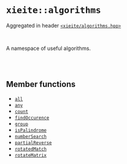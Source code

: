 # `xieite::algorithms`
Aggregated in header [`<xieite/algorithms.hpp>`](https://github.com/Eczbek/xieite/tree/main/include/xieite/algorithms.hpp)

<br/>

A namespace of useful algorithms.

<br/><br/>

## Member functions
- [`all`](https://github.com/Eczbek/xieite/tree/main/docs/algorithms/all.md)
- [`any`](https://github.com/Eczbek/xieite/tree/main/docs/algorithms/any.md)
- [`count`](https://github.com/Eczbek/xieite/tree/main/docs/algorithms/count.md)
- [`findOccurence`](https://github.com/Eczbek/xieite/tree/main/docs/algorithms/findOccurence.md)
- [`group`](https://github.com/Eczbek/xieite/tree/main/docs/algorithms/group.md)
- [`isPalindrome`](https://github.com/Eczbek/xieite/tree/main/docs/algorithms/isPalindrome.md)
- [`numberSearch`](https://github.com/Eczbek/xieite/tree/main/docs/algorithms/numberSearch.md)
- [`partialReverse`](https://github.com/Eczbek/xieite/tree/main/docs/algorithms/partialReverse.md)
- [`rotatedMatch`](https://github.com/Eczbek/xieite/tree/main/docs/algorithms/rotatedMatch.md)
- [`rotateMatrix`](https://github.com/Eczbek/xieite/tree/main/docs/algorithms/rotateMatrix.md)
